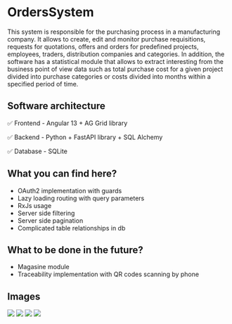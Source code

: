 # OrdersSystem

This system is responsible for the purchasing process in a manufacturing company. It allows to create, edit and monitor purchase requisitions, requests for quotations, offers and orders for predefined projects, employees, traders, distribution companies and categories. In addition, the software has a statistical module that allows to extract interesting from the business point of view data such as total purchase cost for a given project divided into purchase categories or costs divided into months within a specified period of time.

## Software architecture
:white_check_mark: Frontend - Angular 13 + AG Grid library

:white_check_mark: Backend - Python + FastAPI library + SQL Alchemy

:white_check_mark: Database - SQLite


## What you can find here?
- OAuth2 implementation with guards
- Lazy loading routing with query parameters
- RxJs usage
- Server side filtering
- Server side pagination
- Complicated table relationships in db

## What to be done in the future?
- Magasine module
- Traceability implementation with QR codes scanning by phone


## Images
![](https://i.imgur.com/t2Mu0ho.png)
![](https://i.imgur.com/Gsj12AN.png)
![](https://i.imgur.com/K5nXsWU.png)
![](https://i.imgur.com/dvyBZzh.png)
